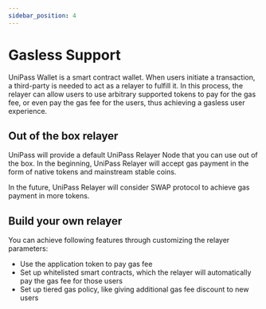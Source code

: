 ```yaml
---
sidebar_position: 4
---
```


# Gasless Support

UniPass Wallet is a smart contract wallet. When users initiate a transaction, a third-party is needed to act as a relayer to fulfill it. In this process, the relayer can allow users to use arbitrary supported tokens to pay for the gas fee, or even pay the gas fee for the users, thus achieving a gasless user experience.

## Out of the box relayer

UniPass will provide a default UniPass Relayer Node that you can use out of the box. In the beginning, UniPass Relayer will accept gas payment in the form of native tokens and mainstream stable coins.

In the future, UniPass Relayer will consider SWAP protocol to achieve gas payment in more tokens.

## Build your own relayer

You can achieve following features through customizing the relayer parameters:

- Use the application token to pay gas fee
- Set up whitelisted smart contracts, which the relayer will automatically pay the gas fee for those users
- Set up tiered gas policy, like giving additional gas fee discount to new users